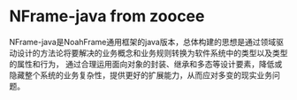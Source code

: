 # NFrame-java from zoocee
NFrame-java是NoahFrame通用框架的java版本，总体构建的思想是通过领域驱动设计的方法论将要解决的业务概念和业务规则转换为软件系统中的类型以及类型的属性和行为，
通过合理运用面向对象的封装、继承和多态等设计要素，降低或隐藏整个系统的业务复杂性，提供更好的扩展能力，从而应对多变的现实业务问题。
